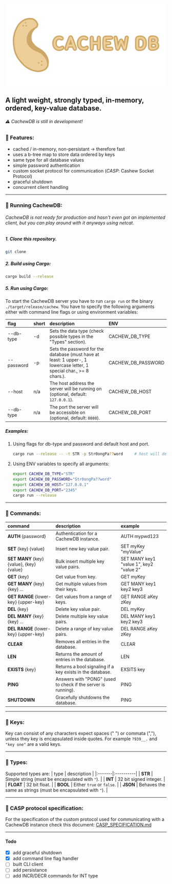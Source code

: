 
<p align="center" width="100%" backround-color="red">
    <img src="./images/cachew-logo.png" width="500">
</p>

## A light weight, strongly typed, in-memory, ordered, key-value database.
###### ⚠️ CachewDB is still in development!

### :memo: Features:
- cached / in-memory, non-persistant -> therefore fast
- uses a b-tree map to store data ordered by keys
- same type for all database values
- simple password authentication
- custom socket protocol for communication (_CASP_: Cashew Socket Protocol)
- graceful shutdown
- concurrent client handling

---

### :memo: Running CachewDB:
###### CachewDB is not ready for production and hasn't even got an implemented client, but you can play around with it anyways using netcat.

##### 1. Clone this repository.
```bash
git clone
```

##### 2. Build using Cargo:
```bash
cargo build --release
```

##### 5. Run using Cargo:
To start the CachewDB server you have to run ``cargo run`` or the binary ``./target/release/cachew``. You have to specify the following arguments either with command line flags or using environment variables:

| flag | short | description | ENV |
|:-------|:----------|:----------|:----------|
| --db-type | -d | Sets the data type (check possible types in the "Types" section). | CACHEW_DB_TYPE |
| --password | -p | Sets the password for the database (must have at least: 1 upper-, 1 lowercase letter, 1 special char., >= 8 chars.). | CACHEW_DB_PASSWORD |
| --host | n/a | The host address the server will be running on (optional, default: ``127.0.0.1``). | CACHEW_DB_HOST |
| --db-type | n/a | The port the server will be accessible on (optional, default: ``8080``). | CACHEW_DB_PORT |

##### Examples:
1. Using flags for db-type and password and default host and port.
   ```bash
   cargo run --release -- -t STR -p Str0ongPa??word     # host will default to 127.0.0.1 and port to 8080
   ```
2. Using ENV variables to specify all arguments:
   ```bash
   export CACHEW_DB_TYPE="STR"
   export CACHEW_DB_PASSWORD="Str0ongPa??word"
   export CACHEW_DB_HOST="127.0.0.1"
   export CACHEW_DB_PORT="2345"
   cargo run --release
   ```

---

### :memo: Commands:
| command | description | example |
|:-------|:----------|:-------|
| **AUTH** {password} | Authentication for a CachewDB instance. | AUTH mypwd123 |
| **SET** {key} {value} | Insert new key value pair. | SET myKey "myValue" |
| **SET MANY** {key} {value}, {key} {value} | Bulk insert multiple key value pairs. | SET MANY key1 "value 1", key2 "value 2" |
| **GET** {key} | Get value from key. | GET myKey |
| **GET MANY** {key} {key} ... | Get multiple values from their keys. | GET MANY key1 key2 key3 |
| **GET RANGE** {lower-key} {upper-key} | Get values from a range of keys. | GET RANGE aKey zKey |
| **DEL** {key} | Delete key value pair. | DEL myKey |
| **DEL MANY** {key} {key} ... | Delete multiple key value pairs. | DEL MANY key1 key2 key3 |
| **DEL RANGE** {lower-key} {upper-key} | Delete a range of key value pairs. | DEL RANGE aKey zKey |
| **CLEAR** | Removes all entries in the database. | CLEAR |
| **LEN** | Returns the amount of entries in the database.| LEN |
| **EXISTS** {key} | Returns a bool signaling if a key exists in the database. | EXSITS key |
| **PING** | Answers with "PONG" (used to check if the server is running). | PING |
| **SHUTDOWN** | Gracefully shutdowns the database. | PING |
---

### :memo: Keys:
Key can consist of any characters expect spaces (" ") or commata (","), unless they key is encapsulated inside quotes. For example ``?939__.`` and ``"key one"`` are a valid keys.

---

### :memo: Types:
Supported types are:
| type | description |
|:-------|:----------|
| **STR** | Simple string (must be encapsulated with ``"``). |
| **INT** | 32 bit signed integer. |
| **FLOAT** | 32 bit float. |
| **BOOL** | Either ``true`` or ``false``. |
| **JSON** | Behaves the same as strings (must be encapsulated with ``"``). |

---

### :memo: CASP protocol specification:
For the specification of the custom protocol used for communicating with a CachewDB instance check this document: [CASP_SPECIFICATION.md](./CASP_SPECIFICATION.md)


---

#### Todo
- [x] add graceful shutdown
- [x] add command line flag handler
- [ ] built CLI client
- [ ] add persistance
- [ ] add INCR/DECR commands for INT type